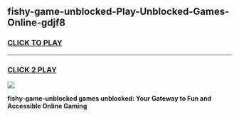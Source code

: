
## fishy-game-unblocked-Play-Unblocked-Games-Online-gdjf8
<h3>
<a href="https://premium76.site?title=fishy-game-unblocked&ref=25A">CLICK TO PLAY</a></h3>
<hr>

<h3>
<a href="https://premium76.site?title=fishy-game-unblocked&ref=25A">CLICK 2 PLAY</a>
  
</h3>

<a href="https://premium76.site?title=fishy-game-unblocked&ref=25A"><img src="https://clearcache.store/games.png"></a>


**fishy-game-unblocked games unblocked: Your Gateway to Fun and Accessible Online Gaming**
